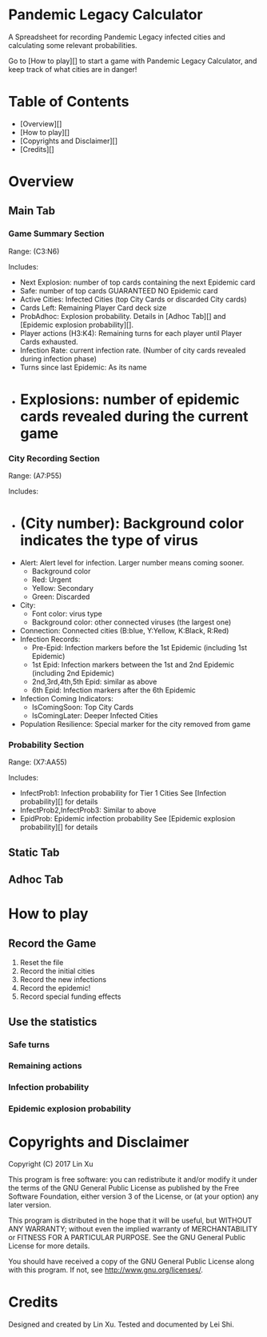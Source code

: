 # Pandemic Legacy Calculator
A Spreadsheet for recording Pandemic Legacy infected cities and calculating some relevant probabilities.

Go to [How to play][] to start a game with Pandemic Legacy Calculator, and keep track of what cities are
in danger!

# Table of Contents
- [Overview][]
- [How to play][]
- [Copyrights and Disclaimer][]
- [Credits][]

# Overview

## Main Tab

### Game Summary Section
Range: (C3:N6)

Includes:

- Next Explosion: number of top cards containing the next Epidemic card
- Safe: number of top cards GUARANTEED NO Epidemic card
- Active Cities: Infected Cities (top City Cards or discarded City cards)
- Cards Left: Remaining Player Card deck size
- ProbAdhoc: Explosion probability. Details in [Adhoc Tab][] and [Epidemic explosion probability][].
- Player actions (H3:K4): Remaining turns for each player until Player Cards exhausted.
- Infection Rate: current infection rate. (Number of city cards revealed during infection phase)
- Turns since last Epidemic: As its name
- # Explosions: number of epidemic cards revealed during the current game

### City Recording Section
Range: (A7:P55)

Includes:

- # (City number): Background color indicates the type of virus
- Alert: Alert level for infection. Larger number means coming sooner. 
  * Background color 
  + Red: Urgent
  + Yellow: Secondary
  + Green: Discarded
- City: 
  * Font color: virus type
  * Background color: other connected viruses (the largest one)
- Connection: Connected cities (B:blue, Y:Yellow, K:Black, R:Red)
- Infection Records:
  - Pre-Epid: Infection markers before the 1st Epidemic (including 1st Epidemic)
  - 1st Epid: Infection markers between the 1st and 2nd Epidemic (including 2nd Epidemic)
  - 2nd,3rd,4th,5th Epid: similar as above
  - 6th Epid: Infection markers after the 6th Epidemic
- Infection Coming Indicators:
  - IsComingSoon: Top City Cards
  - IsComingLater: Deeper Infected Cities
- Population Resilience: Special marker for the city removed from game


### Probability Section
Range: (X7:AA55)

Includes:

- InfectProb1: Infection probability for Tier 1 Cities
  See [Infection probability][] for details
- InfectProb2,InfectProb3: Similar to above
- EpidProb: Epidemic infection probability
  See [Epidemic explosion probability][] for details

## Static Tab

## Adhoc Tab

# How to play

## Record the Game

1. Reset the file
2. Record the initial cities
3. Record the new infections
4. Record the epidemic!
5. Record special funding effects

## Use the statistics

### Safe turns
### Remaining actions
### Infection probability
### Epidemic explosion probability

# Copyrights and Disclaimer
Copyright (C) 2017 Lin Xu 

This program is free software: you can redistribute it and/or modify
it under the terms of the GNU General Public License as published by
the Free Software Foundation, either version 3 of the License, or
(at your option) any later version.

This program is distributed in the hope that it will be useful,
but WITHOUT ANY WARRANTY; without even the implied warranty of
MERCHANTABILITY or FITNESS FOR A PARTICULAR PURPOSE.  See the
GNU General Public License for more details.

You should have received a copy of the GNU General Public License
along with this program.  If not, see <http://www.gnu.org/licenses/>.

# Credits
Designed and created by Lin Xu. Tested and documented by Lei Shi. 
